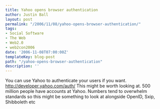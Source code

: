 ```yaml
---
title: Yahoo opens browser authentication
author: Justin Ball
layout: post
permalink: "/2006/11/08/yahoo-opens-browser-authentication/"
tags:
- Social Software
- The Web
- Web2.0
- web2con2006
date: '2006-11-08T07:00:00Z'
templateKey: blog-post
path: "/yahoo-opens-browser-authentication"
description: ''
---
```


You can use Yahoo to authenticate your users if you want. http://developer.yahoo.com/auth/ This might be worth looking at. 500 million people have accounts at Yahoo. Numbers tend to overwhelm standards so this might be something to look at alongside OpenID, Sxip, Shibboleth etc
